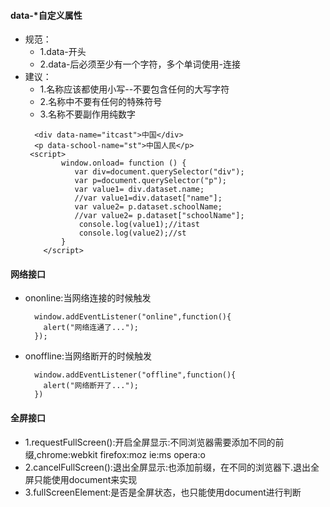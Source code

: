 #### data-*自定义属性
  - 规范：
    + 1.data-开头
    + 2.data-后必须至少有一个字符，多个单词使用-连接
  - 建议：
    + 1.名称应该都使用小写--不要包含任何的大写字符
    + 2.名称中不要有任何的特殊符号
    + 3.名称不要副作用纯数字
    ```
      <div data-name="itcast">中国</div>
      <p data-school-name="st">中国人民</p>
     <script>
            window.onload= function () {
               var div=document.querySelector("div");
               var p=document.querySelector("p");
               var value1= div.dataset.name;
               //var value1=div.dataset["name"];
               var value2= p.dataset.schoolName;
               //var value2= p.dataset["schoolName"];
                console.log(value1);//itast
                console.log(value2);//st
            }
        </script>
    ```
 #### 网络接口
  - ononline:当网络连接的时候触发
    ```
      window.addEventListener("online",function(){
        alert("网络连通了...");
      });
    ```
  - onoffline:当网络断开的时候触发
    ```
      window.addEventListener("offline",function(){
        alert("网络断开了...");
      })
    ```
  #### 全屏接口
   - 1.requestFullScreen():开启全屏显示:不同浏览器需要添加不同的前缀,chrome:webkit   firefox:moz   ie:ms   opera:o
   - 2.cancelFullScreen():退出全屏显示:也添加前缀，在不同的浏览器下.退出全屏只能使用document来实现
   - 3.fullScreenElement:是否是全屏状态，也只能使用document进行判断
    
